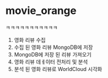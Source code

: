 # movie_orange
ㅋㅋㅋㅋㅋㅋㅋㅋㅋㅋㅋ
1. 영화 리뷰 수집
2. 수집 된 영화 리뷰 MongoDB에 저장
3. MongoDB에 저장 된 리뷰 가져오기
4. 영화 리뷰 데ㅔ이터 전처리 및 분석
5. 분석 된 영화 리뷰로 WorldCloud 시각화

